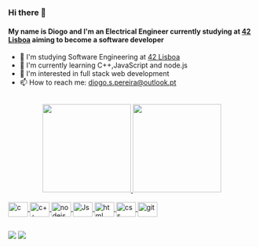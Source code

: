 ### Hi there 👋


#### My name is Diogo and I'm an Electrical Engineer currently studying at <a href="https://www.42lisboa.com/">42 Lisboa</a> aiming to become a software developer

- 🔭 I'm studying Software Engineering at <a href="https://www.42lisboa.com/">42 Lisboa</a>
- 🌱 I'm currently learning C++,JavaScript and node.js
- 👀 I'm interested in full stack web development
- 📫 How to reach me: diogo.s.pereira@outlook.pt

##

<div align="center">
  <a href="https://github.com/dspereira">
  <img height="180em" src="https://github-readme-stats.vercel.app/api?username=dspereira&show_icons=true&theme=tokyonight&include_all_commits=true&count_private=true"/>
  <img height="180em" src="https://github-readme-stats.vercel.app/api/top-langs/?username=dspereira&layout=compact&langs_count=7&theme=tokyonight"/>
</div>

<div style="display: inline_block"><br>
  <img align="center" alt="c" height="30" width="40" src="https://cdn.jsdelivr.net/gh/devicons/devicon/icons/c/c-original.svg">
  <img align="center" alt="c++" height="30" width="40" src="https://cdn.jsdelivr.net/gh/devicons/devicon/icons/cplusplus/cplusplus-original.svg">
  <img align="center" alt="nodejs" height="30" width="40" src="https://cdn.jsdelivr.net/gh/devicons/devicon/icons/nodejs/nodejs-original.svg">
  <img align="center" alt="Js" height="30" width="40" src="https://cdn.jsdelivr.net/gh/devicons/devicon/icons/javascript/javascript-original.svg">
  <img align="center" alt="html" height="30" width="40" src="https://cdn.jsdelivr.net/gh/devicons/devicon/icons/html5/html5-original.svg">
  <img align="center" alt="css" height="30" width="40" src="https://cdn.jsdelivr.net/gh/devicons/devicon/icons/css3/css3-original.svg">
  <img align="center" alt="git" height="30" width="40" src="https://cdn.jsdelivr.net/gh/devicons/devicon/icons/git/git-original.svg">
</div>
  
 ##
 <div> 
   <a href = "https://www.linkedin.com/in/diogo-pereira-043b586b"><img src="https://img.shields.io/badge/LinkedIn-0077B5?style=for-the-badge&logo=linkedin&logoColor=white" target="_blank"></a>
   <a href = "mailto:diogo.s.pereira@outlook.pt"><img src="https://img.shields.io/badge/Microsoft_Outlook-0078D4?style=for-the-badge&logo=microsoft-outlook&logoColor=white" target="_blank"></a>
 </div>

 
